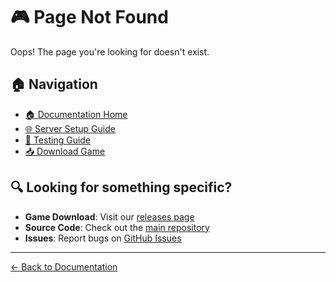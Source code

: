 # 🎮 Page Not Found

Oops! The page you're looking for doesn't exist.

## 🏠 Navigation

- [🏠 Documentation Home](index.md)
- [🌐 Server Setup Guide](SERVER_SETUP_GUIDE.md)
- [🧪 Testing Guide](TESTING_GUIDE.md)
- [📥 Download Game](https://github.com/tristannavez/mini-games-online/releases/latest)

## 🔍 Looking for something specific?

- **Game Download**: Visit our [releases page](https://github.com/tristannavez/mini-games-online/releases/latest)
- **Source Code**: Check out the [main repository](https://github.com/tristannavez/mini-games-online)
- **Issues**: Report bugs on [GitHub Issues](https://github.com/tristannavez/mini-games-online/issues)

---

[← Back to Documentation](index.md)

